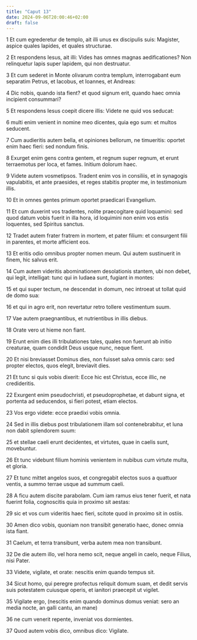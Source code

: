 ```yaml
---
title: "Caput 13"
date: 2024-09-06T20:00:46+02:00
draft: false
---
```



1 Et cum egrederetur de templo, ait illi unus ex discipulis suis: Magister, aspice quales lapides, et quales structurae.

2 Et respondens Iesus, ait illi: Vides has omnes magnas aedificationes? Non relinquetur lapis super lapidem, qui non destruatur.

3 Et cum sederet in Monte olivarum contra templum, interrogabant eum separatim Petrus, et Iacobus, et Ioannes, et Andreas:

4 Dic nobis, quando ista fient? et quod signum erit, quando haec omnia incipient consummari?

5 Et respondens Iesus coepit dicere illis: Videte ne quid vos seducat:

6 multi enim venient in nomine meo dicentes, quia ego sum: et multos seducent.

7 Cum audieritis autem bella, et opiniones bellorum, ne timueritis: oportet enim haec fieri: sed nondum finis.

8 Exurget enim gens contra gentem, et regnum super regnum, et erunt terraemotus per loca, et fames. Initium dolorum haec.

9 Videte autem vosmetipsos. Tradent enim vos in consiliis, et in synagogis vapulabitis, et ante praesides, et reges stabitis propter me, in testimonium illis.

10 Et in omnes gentes primum oportet praedicari Evangelium.

11 Et cum duxerint vos tradentes, nolite praecogitare quid loquamini: sed quod datum vobis fuerit in illa hora, id loquimini non enim vos estis loquentes, sed Spiritus sanctus.

12 Tradet autem frater fratrem in mortem, et pater filium: et consurgent filii in parentes, et morte afficient eos.

13 Et eritis odio omnibus propter nomen meum. Qui autem sustinuerit in finem, hic salvus erit.

14 Cum autem videritis abominationem desolationis stantem, ubi non debet, qui legit, intelligat: tunc qui in Iudaea sunt, fugiant in montes:

15 et qui super tectum, ne descendat in domum, nec introeat ut tollat quid de domo sua:

16 et qui in agro erit, non revertatur retro tollere vestimentum suum.

17 Vae autem praegnantibus, et nutrientibus in illis diebus.

18 Orate vero ut hieme non fiant.

19 Erunt enim dies illi tribulationes tales, quales non fuerunt ab initio creaturae, quam condidit Deus usque nunc, neque fient.

20 Et nisi breviasset Dominus dies, non fuisset salva omnis caro: sed propter electos, quos elegit, breviavit dies.

21 Et tunc si quis vobis dixerit: Ecce hic est Christus, ecce illic, ne credideritis.

22 Exurgent enim pseudochristi, et pseudoprophetae, et dabunt signa, et portenta ad seducendos, si fieri potest, etiam electos.

23 Vos ergo videte: ecce praedixi vobis omnia.

24 Sed in illis diebus post tribulationem illam sol contenebrabitur, et luna non dabit splendorem suum:

25 et stellae caeli erunt decidentes, et virtutes, quae in caelis sunt, movebuntur.

26 Et tunc videbunt filium hominis venientem in nubibus cum virtute multa, et gloria.

27 Et tunc mittet angelos suos, et congregabit electos suos a quattuor ventis, a summo terrae usque ad summum caeli.

28 A ficu autem discite parabolam. Cum iam ramus eius tener fuerit, et nata fuerint folia, cognoscitis quia in proximo sit aestas:

29 sic et vos cum videritis haec fieri, scitote quod in proximo sit in ostiis.

30 Amen dico vobis, quoniam non transibit generatio haec, donec omnia ista fiant.

31 Caelum, et terra transibunt, verba autem mea non transibunt.

32 De die autem illo, vel hora nemo scit, neque angeli in caelo, neque Filius, nisi Pater.

33 Videte, vigilate, et orate: nescitis enim quando tempus sit.

34 Sicut homo, qui peregre profectus reliquit domum suam, et dedit servis suis potestatem cuiusque operis, et ianitori praecepit ut vigilet.

35 Vigilate ergo, (nescitis enim quando dominus domus veniat: sero an media nocte, an galli cantu, an mane)

36 ne cum venerit repente, inveniat vos dormientes.

37 Quod autem vobis dico, omnibus dico: Vigilate.


